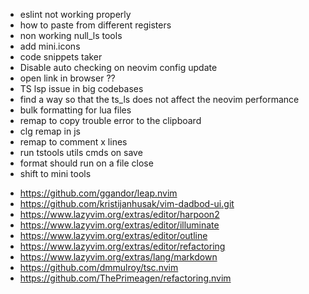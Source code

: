 - eslint not working properly
- how to paste from different registers
- non working null_ls tools
- add mini.icons
- code snippets taker
- Disable auto checking on neovim config update
- open link in browser ??
- TS lsp issue in big codebases
- find a way so that the ts_ls does not affect the neovim performance
- bulk formatting for lua files
- remap to copy trouble error to the clipboard
- clg remap in js
- remap to comment x lines
- run tstools utils cmds on save
- format should run on a file close
- shift to mini tools

<!-- plugins to install -->

- https://github.com/ggandor/leap.nvim
- https://github.com/kristijanhusak/vim-dadbod-ui.git
- https://www.lazyvim.org/extras/editor/harpoon2
- https://www.lazyvim.org/extras/editor/illuminate
- https://www.lazyvim.org/extras/editor/outline
- https://www.lazyvim.org/extras/editor/refactoring
- https://www.lazyvim.org/extras/lang/markdown
- https://github.com/dmmulroy/tsc.nvim
- https://github.com/ThePrimeagen/refactoring.nvim
